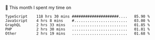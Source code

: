 📅 This month I spent my time on

<!--START_SECTION:waka-->

```text
TypeScript    118 hrs 30 mins #####################....   85.90 %
JavaScript    4 hrs 8 mins    #........................   03.00 %
GraphQL       2 hrs 33 mins   .........................   01.85 %
PHP           2 hrs 30 mins   .........................   01.81 %
Other         2 hrs 19 mins   .........................   01.68 %
```

<!--END_SECTION:waka-->
